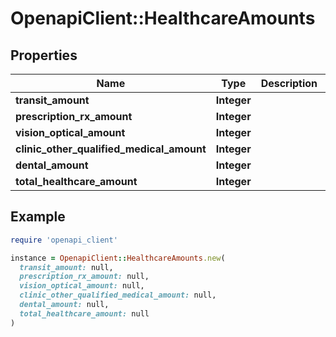 # OpenapiClient::HealthcareAmounts

## Properties

| Name | Type | Description | Notes |
| ---- | ---- | ----------- | ----- |
| **transit_amount** | **Integer** |  |  |
| **prescription_rx_amount** | **Integer** |  |  |
| **vision_optical_amount** | **Integer** |  |  |
| **clinic_other_qualified_medical_amount** | **Integer** |  |  |
| **dental_amount** | **Integer** |  |  |
| **total_healthcare_amount** | **Integer** |  |  |

## Example

```ruby
require 'openapi_client'

instance = OpenapiClient::HealthcareAmounts.new(
  transit_amount: null,
  prescription_rx_amount: null,
  vision_optical_amount: null,
  clinic_other_qualified_medical_amount: null,
  dental_amount: null,
  total_healthcare_amount: null
)
```

